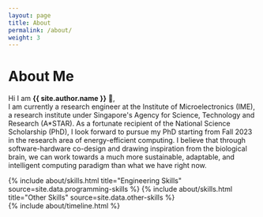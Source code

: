```yaml
---
layout: page
title: About
permalink: /about/
weight: 3
---
```


# **About Me**

Hi I am **{{ site.author.name }}** :wave:,<br>
I am currently a research engineer at the Institute of Microelectronics (IME), a research institute under Singapore's Agency for Science, Technology and Research (A*STAR). 
As a fortunate recipient of the National Science Scholarship (PhD), I look forward to pursue my PhD starting from Fall 2023 in the research area of energy-efficient computing. I believe that through software-hardware co-design and drawing inspiration from the biological brain, we can work towards a much more sustainable, adaptable, and intelligent computing paradigm than what we have right now.

<div class="row">
{% include about/skills.html title="Engineering Skills" source=site.data.programming-skills %}
{% include about/skills.html title="Other Skills" source=site.data.other-skills %}
</div>

<div class="row">
{% include about/timeline.html %}
</div>